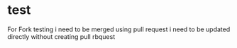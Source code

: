 # test
For Fork testing
i need to be merged using pull request
i need to be updated directly without creating pull rbquest
